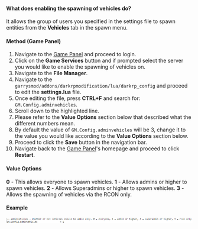 #### What does enabling the spawning of vehicles do?
It allows the group of users you specified in the settings file to spawn entities from the **Vehicles** tab in the spawn menu.

#### Method (Game Panel)
1. Navigate to the [Game Panel](https://hexane.gg) and 
proceed to login.
2. Click on the **Game Services** button and if prompted select the server you would like to enable the spawning of vehicles on.
3. Navigate to the **File Manager**.
4. Navigate to the ``garrysmod/addons/darkrpmodification/lua/darkrp_config`` and proceed to edit the **settings.lua** file.
5. Once editing the file, press **CTRL+F** and search for: ``GM.Config.adminvehicles``.
6. Scroll down to the highlighted line.
7. Please refer to the **Value Options** section below that described what the different numbers mean.
8. By default the value of ``GM.Config.adminvehicles`` will be 3, change it to the value you would like according to the **Value Options** section below.
9. Proceed to click the **Save** button in the navigation bar.
10. Navigate back to the [Game Panel](https://hexane.gg)'s homepage and proceed to click **Restart**.

#### Value Options
**0** - This allows everyone to spawn vehicles.
**1** - Allows admins or higher to spawn vehicles.
**2** - Allows Superadmins or higher to spawn vehicles.
**3** - Allows the spawning of vehicles via the RCON only.

#### Example
![Enable Spawning of Vehicles in DarkRP](https://raw.githubusercontent.com/HexaneNetworks/help-assets/master/assets/adminvehicles.png)
